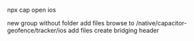 npx cap open ios

new group without folder
add files
browse to /native/capacitor-geofence/tracker/ios
add files
create bridging header